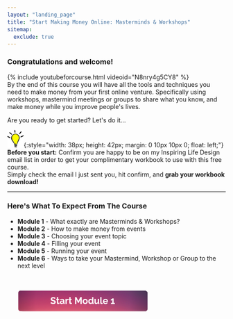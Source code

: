 ```yaml
---
layout: "landing_page"
title: "Start Making Money Online: Masterminds & Workshops"
sitemap:
  exclude: true  
---
```

 <div class="separator-2"></div>
 
### Congratulations and welcome!

{% include youtubeforcourse.html videoid="N8nry4g5CY8" %}
<br>
By the end of this course you will have all the tools and techniques you need to make money from your first online venture. Specifically using workshops, mastermind meetings or groups to share what you know, and make money while you improve people's lives.<br>

Are you ready to get started? Let's do it...

![Light Bulb logo](/i/light-bulb.png){:style="width: 38px; height: 42px; margin: 0 10px 10px 0; float: left;"}
**Before you start:** Confirm you are happy to be on my Inspiring Life Design email list in order to get your complimentary workbook to use with this free course.<br>
Simply check the email I just sent you, hit confirm, and **grab your workbook download!**

***

### Here's What To Expect From The Course
<ul>
<li><b>Module 1</b> - What exactly are Masterminds & Workshops?
<li><b>Module 2</b> - How to make money from events
<li><b>Module 3</b> - Choosing your event topic
<li><b>Module 4</b> - Filling your event
<li><b>Module 5</b> - Running your event
<li><b>Module 6</b> - Ways to take your Mastermind, Workshop or Group to the next level

<br><br>
<a href="/ff/masterminds/c19/modules/module-1">
  <img src="/ff/masterminds/c19/buttons/start_module_1.png" alt="Make money with Masterminds Module 1 button">
</a>
